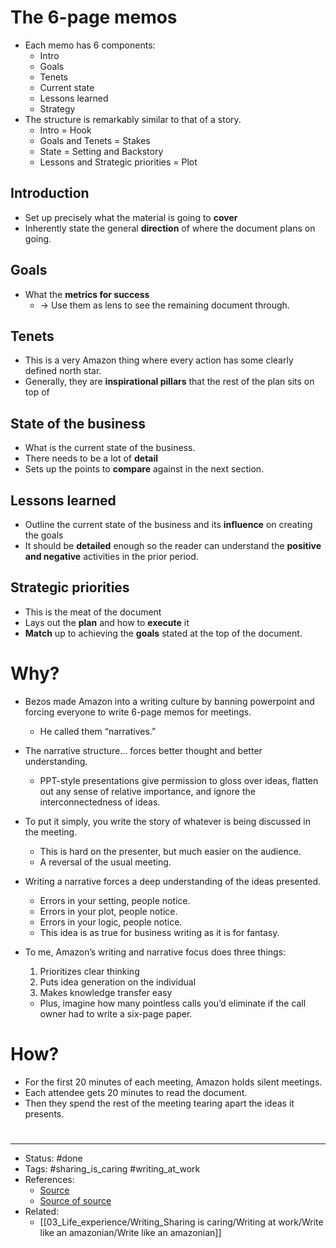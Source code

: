 # The 6-page memos
- Each memo has 6 components:
	- Intro
	- Goals
	- Tenets
	- Current state
	- Lessons learned
	- Strategy
- The structure is remarkably similar to that of a story.
	- Intro = Hook
	- Goals and Tenets = Stakes
	- State = Setting and Backstory
	- Lessons and Strategic priorities = Plot

## Introduction
- Set up precisely what the material is going to **cover**
- Inherently state the general **direction** of where the document plans on going.

## Goals
- What the **metrics for success**
	- -> Use them as lens to see the remaining document through.

## Tenets
- This is a very Amazon thing where every action has some clearly defined north star.
- Generally, they are **inspirational pillars** that the rest of the plan sits on top of

## State of the business
- What is the current state of the business.
- There needs to be a lot of **detail**
- Sets up the points to **compare** against in the next section.

## Lessons learned
- Outline the current state of the business and its **influence** on creating the goals
- It should be **detailed** enough so the reader can understand the **positive and negative** activities in the prior period.

## Strategic priorities
- This is the meat of the document
- Lays out the **plan** and how to **execute** it
- **Match** up to achieving the **goals** stated at the top of the document.

# Why?
- Bezos made Amazon into a writing culture by banning powerpoint and forcing everyone to write 6-page memos for meetings.
	- He called them “narratives.”
- The narrative structure… forces better thought and better understanding.
	- PPT-style presentations give permission to gloss over ideas, flatten out any sense of relative importance, and ignore the interconnectedness of ideas.
- To put it simply, you write the story of whatever is being discussed in the meeting.
	- This is hard on the presenter, but much easier on the audience.
	- A reversal of the usual meeting.
- Writing a narrative forces a deep understanding of the ideas presented.
	- Errors in your setting, people notice.
	- Errors in your plot, people notice.
	- Errors in your logic, people notice.
	- This idea is as true for business writing as it is for fantasy.
- To me, Amazon’s writing and narrative focus does three things:

	1. Prioritizes clear thinking
	2. Puts idea generation on the individual
	3. Makes knowledge transfer easy

	- Plus, imagine how many pointless calls you’d eliminate if the call owner had to write a six-page paper.

# How?
- For the first 20 minutes of each meeting, Amazon holds silent meetings.
- Each attendee gets 20 minutes to read the document.
- Then they spend the rest of the meeting tearing apart the ideas it presents.

#
---
- Status: #done
- Tags: #sharing_is_caring #writing_at_work
- References:
	- [Source](https://twitter.com/nathanbaugh27/status/1605215781268111360)
	- [Source of source](https://writingcooperative.com/the-anatomy-of-an-amazon-6-pager-fc79f31a41c9)
- Related:
	- [[03_Life_experience/Writing_Sharing is caring/Writing at work/Write like an amazonian/Write like an amazonian]]
